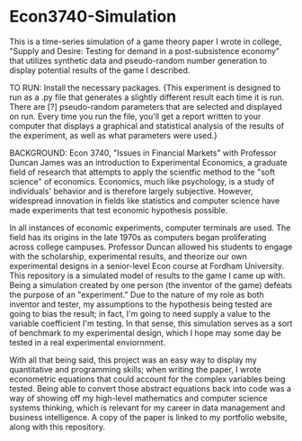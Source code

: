 # Econ3740-Simulation
This is a time-series simulation of a game theory paper I wrote in college, "Supply and Desire: Testing for demand in a post-subsistence economy" that utilizes synthetic data and pseudo-random number generation to display potential results of the game I described.

TO RUN:
Install the necessary packages. {This experiment is designed to run as a .py file that generates a slightly different result each time it is run. There are [?] pseudo-random parameters that are selected and displayed on run. Every time you run the file, you'll get a report written to your computer that displays a graphical and statistical analysis of the results of the experiment, as well as what parameters were used.}

BACKGROUND:
Econ 3740, "Issues in Financial Markets" with Professor Duncan James was an introduction to Experimental Economics, a graduate field of research that attempts to apply the scientfic method to the "soft science" of economics. Economics, much like psychology, is a study of individuals' behavior and is therefore largely subjective. However, widespread innovation in fields like statistics and computer science have made experiments that test economic hypothesis possible. 

In all instances of economic experiments, computer terminals are used. The field has its origins in the late 1970s as computers began proliferating across college campuses. Professor Duncan allowed his students to engage with the scholarship, experimental results, and theorize our own experimental designs in a senior-level Econ course at Fordham University. This repository is a simulated model of results to the game I came up with. Being a simulation created by one person (the inventor of the game) defeats the purpose of an "experiment." Due to the nature of my role as both inventor and tester, my assumptions to the hypothesis being tested are going to bias the result; in fact, I'm going to need supply a value to the variable coefficient I'm testing. In that sense, this simulation serves as a sort of benchmark to my experimental design, which I hope may some day be tested in a real experimental enviornment. 

With all that being said, this project was an easy way to display my quantitative and programming skills; when writing the paper, I wrote econometric equations that could account for the complex variables being tested. Being able to convert those abstract equations back into code was a way of showing off my high-level mathematics and computer science systems thinking, which is relevant for my career in data management and business intelligence. A copy of the paper is linked to my portfolio website, along with this repository.
